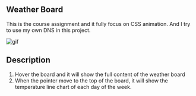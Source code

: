 Weather Board 
-------------
This is the course assignment and it fully focus on CSS animation.
And I try to use my own DNS in this project.

![gif](https://i.imgur.com/OftW7Xy.gif)

## Description
1. Hover the board and it will show the full content of the weather board
2. When the pointer move to the top of the board, it will show the temperature line chart of each day of the week.

